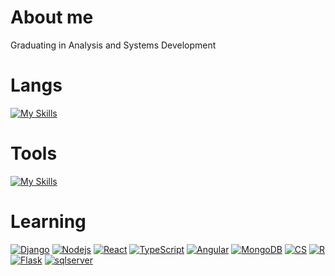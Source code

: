 # About me
Graduating in Analysis and Systems Development

# Langs
[![My Skills](https://skillicons.dev/icons?i=js,python,c)](https://skillicons.dev)
# Tools
[![My Skills](https://skillicons.dev/icons?i=postgresql,figma,vscode,obsidian,git,github)](https://skillicons.dev) <br>

# Learning
[![Django](https://skillicons.dev/icons?i=django)](https://skillicons.dev)
[![Nodejs](https://skillicons.dev/icons?i=nodejs)](https://skillicons.dev)
[![React](https://skillicons.dev/icons?i=react)](https://skillicons.dev)
[![TypeScript](https://skillicons.dev/icons?i=ts)](https://skillicons.dev)
[![Angular](https://skillicons.dev/icons?i=angular)](https://skillicons.dev)
[![MongoDB](https://skillicons.dev/icons?i=mongodb)](https://skillicons.dev)
[![CS](https://skillicons.dev/icons?i=cs)](https://skillicons.dev)
[![R](https://skillicons.dev/icons?i=r)](https://skillicons.dev)
[![Flask](https://skillicons.dev/icons?i=flask)](https://skillicons.dev)
[![sqlserver](https://skillicons.dev/icons?i=sqlserver)](https://skillicons.dev)
